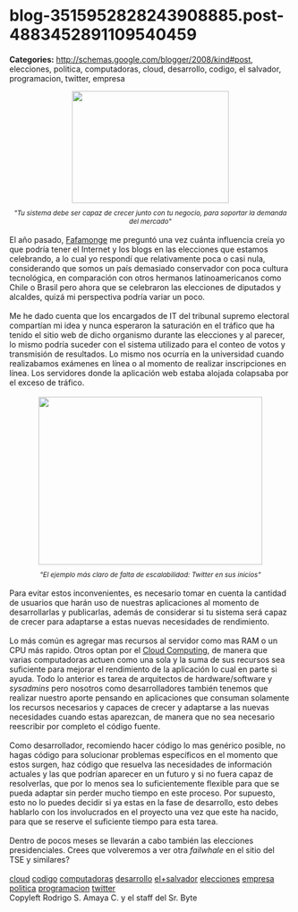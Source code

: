 # blog-3515952828243908885.post-4883452891109540459

**Categories:** http://schemas.google.com/blogger/2008/kind#post, elecciones, politica, computadoras, cloud, desarrollo, codigo, el salvador, programacion, twitter, empresa

<div style="text-align: center;"><a onblur="try
      {parent.deselectBloggerImageGracefully();} catch(e) {}"
      href="http://1.bp.blogspot.com/_jH77WNrMVRA/SXOl-nRV4gI/AAAAAAAAFoQ/1Fz8NfsCHww/s1600-h/scalability.jpg"><img
      style="margin: 0px auto 10px; display: block; text-align: center; cursor: pointer; width:
      280px; height: 200px;"
      src="http://1.bp.blogspot.com/_jH77WNrMVRA/SXOl-nRV4gI/AAAAAAAAFoQ/1Fz8NfsCHww/s400/scalability.jpg"
      alt="" id="BLOGGER_PHOTO_ID_5292756482202657282" border="0" /></a><span
      style="font-size:85%;"><span style="font-style: italic;"> "Tu sistema debe ser capaz
      de crecer junto con tu negocio, para soportar la demanda del
      mercado"</span></span><br /></div><br />El año pasado, <a
      href="http://www.fafamonge.com/">Fafamonge</a> me preguntó una vez cuánta influencia
      creía yo que podría tener el Internet y los blogs en las elecciones que estamos celebrando, a
      lo cual yo respondí que relativamente poca o casi nula, considerando que somos un país
      demasiado conservador con poca cultura tecnológica, en comparación con otros hermanos
      latinoamericanos como Chile o Brasil pero ahora que se celebraron las elecciones de diputados
      y alcaldes, quizá mi perspectiva podría variar un poco.<br /><br />Me he dado
      cuenta que los encargados de IT del tribunal supremo electoral compartían mi idea y nunca
      esperaron la saturación en el tráfico que ha tenido el sitio web de dicho organismo durante
      las elecciones y al parecer, lo mismo podría suceder con el sistema utilizado para el conteo
      de votos y transmisión de resultados. Lo mismo nos ocurría en la universidad cuando
      realizabamos exámenes en línea o al momento de realizar inscripciones en línea. Los servidores
      donde la aplicación web estaba alojada colapsaba por el exceso de tráfico.<br /><br
      /><div style="text-align: center;"><a onblur="try
      {parent.deselectBloggerImageGracefully();} catch(e) {}"
      href="http://3.bp.blogspot.com/_jH77WNrMVRA/SXOoemrnFrI/AAAAAAAAFoY/PUzrzV7QWPg/s1600-h/fail_whale.gif"><img
      style="margin: 0px auto 10px; display: block; text-align: center; cursor: pointer; width:
      400px; height: 300px;"
      src="http://3.bp.blogspot.com/_jH77WNrMVRA/SXOoemrnFrI/AAAAAAAAFoY/PUzrzV7QWPg/s400/fail_whale.gif"
      alt="" id="BLOGGER_PHOTO_ID_5292759230823470770" border="0" /></a><span
      style="font-style: italic;font-size:85%;" >"El ejemplo más claro de falta de escalabilidad:
      Twitter en sus inicios"</span><br /></div><div style="text-align:
      center;"><span style="font-size:85%;"> </span></div><br />Para
      evitar estos inconvenientes, es necesario tomar en cuenta la cantidad de usuarios que harán
      uso de nuestras aplicaciones al momento de desarrollarlas y publicarlas, además de considerar
      si tu sistema será capaz de crecer para adaptarse a estas nuevas necesidades de
      rendimiento.<br /><br />Lo más común es agregar mas recursos al servidor como mas
      RAM o un CPU más rapido. Otros optan por el <a
      href="http://en.wikipedia.org/wiki/Cloud_computing">Cloud Computing</a>, de manera
      que varias computadoras actuen como una sola y la suma de sus recursos sea suficiente para
      mejorar el rendimiento de la aplicación lo cual en parte si ayuda. Todo lo anterior es tarea
      de arquitectos de hardware/software y <span style="font-style: italic;">sysadmins
      </span>pero nosotros como desarrolladores también tenemos que realizar nuestro aporte
      pensando en aplicaciones que consuman solamente los recursos necesarios y capaces de crecer y
      adaptarse a las nuevas necesidades cuando estas aparezcan, de manera que no sea necesario
      reescribir por completo el código fuente.<br /><br />Como desarrollador,
      recomiendo hacer código lo mas genérico posible, no hagas código para solucionar problemas
      específicos en el momento que estos surgen, haz código que resuelva las necesidades de
      información actuales y las que podrían aparecer en un futuro y si no fuera capaz de
      resolverlas, que por lo menos sea lo suficientemente flexible para que se pueda adaptar sin
      perder mucho tiempo en este proceso. Por supuesto, esto no lo puedes decidir si ya estas en la
      fase de desarrollo, esto debes hablarlo con los involucrados en el proyecto una vez que este
      ha nacido, para que se reserve el suficiente tiempo para esta tarea.<br /><br
      />Dentro de pocos meses se llevarán a cabo también las elecciones presidenciales. Crees que
      volveremos a ver otra <span style="font-style: italic;">failwhale</span> en el
      sitio del TSE y similares?<br /><br /><a
      href="http://www.blogalaxia.com/tags/cloud" rel="tag">cloud</a> <a
      href="http://www.blogalaxia.com/tags/codigo" rel="tag">codigo</a> <a
      href="http://www.blogalaxia.com/tags/computadoras" rel="tag">computadoras</a> <a
      href="http://www.blogalaxia.com/tags/desarrollo" rel="tag">desarrollo</a> <a
      href="http://www.blogalaxia.com/tags/el+salvador" rel="tag">el+salvador</a> <a
      href="http://www.blogalaxia.com/tags/elecciones" rel="tag">elecciones</a> <a
      href="http://www.blogalaxia.com/tags/empresa" rel="tag">empresa</a> <a
      href="http://www.blogalaxia.com/tags/politica" rel="tag">politica</a> <a
      href="http://www.blogalaxia.com/tags/programacion" rel="tag">programacion</a> <a
      href="http://www.blogalaxia.com/tags/twitter" rel="tag">twitter</a><div
      class="blogger-post-footer">Copyleft Rodrigo S. Amaya C. y el staff del Sr.
      Byte</div>